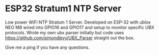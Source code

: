 # ESP32 Stratum1 NTP Server

Low power WiFi NTP Stratum 1 Server. Developed on ESP-32 with ublox NEO M8 wired into GPIO16 and GPIO17 and setup to monitor specific UBX protocols. Wrote my own ubx parser initially but code uses https://github.com/simondlevy/UBX_Parser straight out the box.

Give me a ping if you have any questions.
